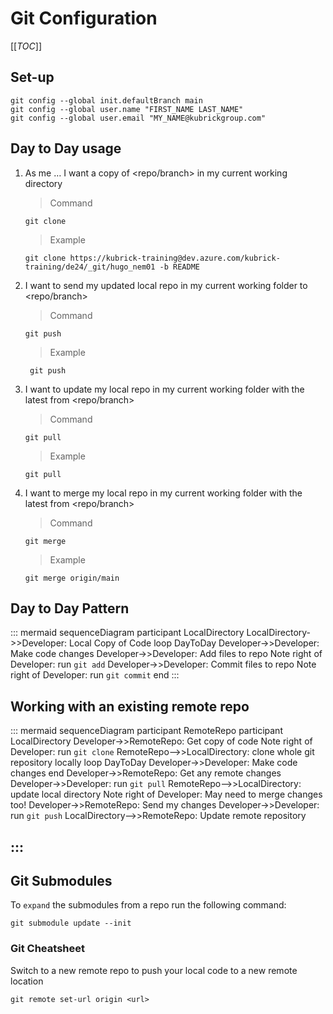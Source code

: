 # Git Configuration 
[[_TOC_]]

## Set-up

```
git config --global init.defaultBranch main
git config --global user.name "FIRST_NAME LAST_NAME"
git config --global user.email "MY_NAME@kubrickgroup.com"
```

## Day to Day usage


1.  As me … I want a copy of <repo/branch> in my current working directory

    > Command

     ```git clone```

    > Example

    ```git clone https://kubrick-training@dev.azure.com/kubrick-training/de24/_git/hugo_nem01 -b README```


1. I want to send my updated local repo in my current working folder to <repo/branch>

    > Command

     ```git push```

    > Example

     ``` git push```

1. I want to update my local repo in my current working folder with the latest from <repo/branch>
    > Command

     ```git pull```

    > Example

     ```git pull```

1.  I want to merge my local repo in my current working folder with the latest from <repo/branch>
    > Command

    ```git merge```

    >  Example

    ```git merge origin/main```



## Day to Day Pattern

::: mermaid
sequenceDiagram
    participant LocalDirectory
    LocalDirectory->>Developer: Local Copy of Code
    loop DayToDay
        Developer->>Developer: Make code changes
        Developer->>Developer: Add files to repo
        Note right of Developer: run `git add`
        Developer->>Developer: Commit files to repo
        Note right of Developer: run `git commit`
    end
:::


## Working with an existing remote repo



::: mermaid
sequenceDiagram
    participant RemoteRepo
    participant LocalDirectory
    Developer->>RemoteRepo: Get copy of code
    Note right of Developer: run `git clone`
    RemoteRepo-->>LocalDirectory: clone whole git repository locally
    loop DayToDay
        Developer->>Developer: Make code changes
    end
    Developer->>RemoteRepo: Get any remote changes
    Developer->>Developer: run `git pull`
    RemoteRepo-->>LocalDirectory: update local directory
    Note right of Developer: May need to merge changes too!
    Developer->>RemoteRepo: Send my changes 
    Developer->>Developer: run `git push`
    LocalDirectory-->>RemoteRepo: Update remote repository

:::
--- 

## Git Submodules

To `expand` the submodules from a repo run the following command:

```
git submodule update --init
```
### Git Cheatsheet

Switch to a new remote repo to push your local code to a new remote location
```
git remote set-url origin <url>
```